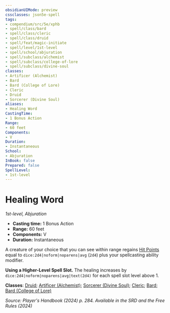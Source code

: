 ```yaml
---
obsidianUIMode: preview
cssclasses: json5e-spell
tags:
- compendium/src/5e/xphb
- spell/class/bard
- spell/class/cleric
- spell/class/druid
- spell/feat/magic-initiate
- spell/level/1st-level
- spell/school/abjuration
- spell/subclass/alchemist
- spell/subclass/college-of-lore
- spell/subclass/divine-soul
classes:
- Artificer (Alchemist)
- Bard
- Bard (College of Lore)
- Cleric
- Druid
- Sorcerer (Divine Soul)
aliases:
- Healing Word
CastingTime: 
- 1 Bonus Action
Range:
- 60 feet
Components:
- V
Duration:
- Instantaneous
School:
- Abjuration
InBook: false
Prepared: false
SpellLevel:
- 1st-level
---
```

# Healing Word
*1st-level, Abjuration*  


- **Casting time:** 1 Bonus Action
- **Range:** 60 feet
- **Components:** V
- **Duration:** Instantaneous

A creature of your choice that you can see within range regains [Hit Points](/3-Mechanics/CLI/variant-rules/hit-points-xphb.md) equal to `dice:2d4|noform|noparens|avg` (`2d4`) plus your spellcasting ability modifier.

**Using a Higher-Level Spell Slot.** The healing increases by `dice:2d4|noform|noparens|avg|text(2d4)` for each spell slot level above 1.

**Classes**: [Druid](/3-Mechanics/CLI/lists/list-spells-classes-druid.md); [Artificer (Alchemist)](/3-Mechanics/CLI/lists/list-spells-classes-alchemist-tce.md "subclass=TCE;class=TCE"); [Sorcerer (Divine Soul)](/3-Mechanics/CLI/lists/list-spells-classes-divine-soul-xge.md "subclass=XGE;class=XPHB"); [Cleric](/3-Mechanics/CLI/lists/list-spells-classes-cleric.md); [Bard](/3-Mechanics/CLI/lists/list-spells-classes-bard.md); [Bard (College of Lore)](/3-Mechanics/CLI/lists/list-spells-classes-college-of-lore-xphb.md "subclass=XPHB;class=XPHB")

*Source: Player's Handbook (2024) p. 284. Available in the <span title='Systems Reference Document (5.2)'>SRD</span> and the Free Rules (2024)*